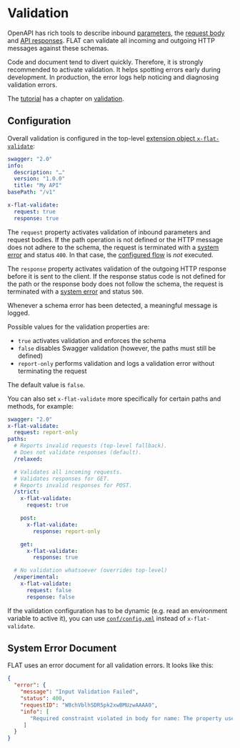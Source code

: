 # Validation

OpenAPI has rich tools to describe inbound [parameters](https://swagger.io/docs/specification/2-0/describing-parameters/), the [request body](https://swagger.io/docs/specification/2-0/describing-request-body/) and [API responses](https://swagger.io/docs/specification/2-0/describing-responses/). FLAT can validate all incoming and outgoing HTTP messages against these schemas.

Code and document tend to divert quickly. Therefore, it is strongly recommended to activate validation. It helps spotting errors early during development. In production, the error logs help noticing and diagnosing validation errors.

The [tutorial](/tutorial/README.md) has a chapter on [validation](/tutorial/README.md#request-validation).

## Configuration

Overall validation is configured in the top-level [extension object `x-flat-validate`](differences.md#x-flat-extensions):

```yaml
swagger: "2.0"
info:
  description: "…"
  version: "1.0.0"
  title: "My API"
basePath: "/v1"

x-flat-validate:
  request: true
  response: true
```

The `request` property activates validation of inbound parameters and request bodies. If the path operation is not defined or the HTTP message does not adhere to the schema, the request is terminated with a [system error](#system-error-document) and status `400`. In that case, the [configured flow](routing.md) is _not_ executed.

The `response` property activates validation of the outgoing HTTP response before it is sent to the client. If the response status code is not defined for the path or the response body does not follow the schema, the request is terminated with a [system error](#system-error-document) and status `500`.

Whenever a schema error has been detected, a meaningful message is logged.

Possible values for the validation properties are:

* `true` activates validation and enforces the schema
* `false` disables Swagger validation (however, the paths must still be defined)
* `report-only` performs validation and logs a validation error without terminating the request

The default value is `false`.

You can also set `x-flat-validate` more specifically for certain paths and methods, for example:

```yaml
swagger: "2.0"
x-flat-validate:
  request: report-only
paths:
  # Reports invalid requests (top-level fallback).
  # Does not validate responses (default).
  /relaxed:

  # Validates all incoming requests.
  # Validates responses for GET.
  # Reports invalid responses for POST.
  /strict:
    x-flat-validate:
      request: true

    post:
      x-flat-validate:
        response: report-only

    get:
      x-flat-validate:
        response: true

  # No validation whatsoever (overrides top-level)
  /experimental:
    x-flat-validate:
      request: false
      response: false
```

If the validation configuration has to be dynamic (e.g. read an environment variable to active it), you can use [`conf/config.xml`](/reference/configuration.md) instead of `x-flat-validate`.

## System Error Document

FLAT uses an error document for all validation errors. It looks like this:

```json
{
  "error": {
    "message": "Input Validation Failed",
    "status": 400,
    "requestID": "W8chVblhSDR5pk2xwBMUzwAAAA0",
    "info": [
       "Required constraint violated in body for name: The property userName is required."
     ]
  }
}
```
